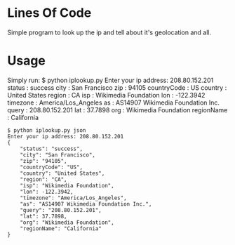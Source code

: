 Lines Of Code
=============

Simple program to  look up the ip and tell about it's geolocation and all.


Usage
=====
Simply run:
	$ python iplookup.py
	Enter your ip address: 208.80.152.201
	status : success
	city : San Francisco
	zip : 94105
	countryCode : US
	country : United States
	region : CA
	isp : Wikimedia Foundation
	lon : -122.3942
	timezone : America/Los_Angeles
	as : AS14907 Wikimedia Foundation Inc.
	query : 208.80.152.201
	lat : 37.7898
	org : Wikimedia Foundation
	regionName : California
	
	$ python iplookup.py json
	Enter your ip address: 208.80.152.201
	{
	    "status": "success", 
	    "city": "San Francisco", 
	    "zip": "94105", 
	    "countryCode": "US", 
	    "country": "United States", 
	    "region": "CA", 
	    "isp": "Wikimedia Foundation", 
	    "lon": -122.3942, 
	    "timezone": "America/Los_Angeles", 
	    "as": "AS14907 Wikimedia Foundation Inc.", 
	    "query": "208.80.152.201", 
	    "lat": 37.7898, 
	    "org": "Wikimedia Foundation", 
	    "regionName": "California"
	}
